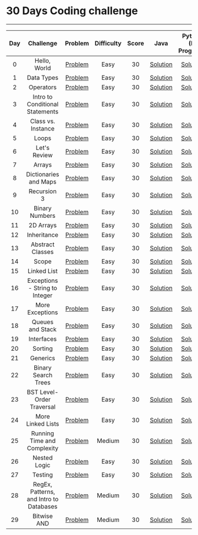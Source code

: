 # 30 Days Coding challenge
___

|  Day  |                Challenge                |                                         Problem                                          | Difficulty | Score |                                                Java                                                                     |                                                         Python (In Progress)                                                       |
| :---: | :-------------------------------------: | :--------------------------------------------------------------------------------------: | :--------: | :---: | :--------------------------------------------------------------------------------------------------------------------: | :------------------------------------------------------------------------------------------------------------------: |
|   0   |              Hello, World               |         [Problem](https://www.hackerrank.com/challenges/30-hello-world/problem)          |    Easy    |  30   |                   [Solution](https://github.com/AbuNSarker/Java_and_JavaEE_works/tree/main/HackerRank_Java_30_Days/day_00)                   |                   [Solution](https://github.com/AbuNSarker/Java_and_JavaEE_works/tree/main/HackerRank_Java_30_Days/day_00)                   |
|   1   |               Data Types                |          [Problem](https://www.hackerrank.com/challenges/30-data-types/problem)          |    Easy    |  30   |                    [Solution](https://github.com/AbuNSarker/Java_and_JavaEE_works/tree/main/HackerRank_Java_30_Days/day_01)                    |                    [Solution](https://github.com/AbuNSarker/Java_and_JavaEE_works/tree/main/HackerRank_Java_30_Days/day_01)                    |
|   2   |                Operators                |          [Problem](https://www.hackerrank.com/challenges/30-operators/problem)           |    Easy    |  30   |                     [Solution](https://github.com/AbuNSarker/Java_and_JavaEE_works/tree/main/HackerRank_Java_30_Days/day_02)                    |                    [Solution](https://github.com/AbuNSarker/Java_and_JavaEE_works/tree/main/HackerRank_Java_30_Days/day_02)                      |
|   3   |     Intro to Conditional Statements     |    [Problem](https://www.hackerrank.com/challenges/30-conditional-statements/problem)    |    Easy    |  30   |       [Solution](https://github.com/AbuNSarker/Java_and_JavaEE_works/tree/main/HackerRank_Java_30_Days/day_03)                    |                    [Solution](https://github.com/AbuNSarker/Java_and_JavaEE_works/tree/main/HackerRank_Java_30_Days/day_03)        |
|   4   |           Class vs. Instance            |      [Problem](https://www.hackerrank.com/challenges/30-class-vs-instance/problem)       |    Easy    |  30   |               [Solution](https://github.com/AbuNSarker/Java_and_JavaEE_works/tree/main/HackerRank_Java_30_Days/day_04)                    |                    [Solution](https://github.com/AbuNSarker/Java_and_JavaEE_works/tree/main/HackerRank_Java_30_Days/day_04)             |
|   5   |                  Loops                  |            [Problem](https://www.hackerrank.com/challenges/30-loops/problem)             |    Easy    |  30   |                       [Solution](https://github.com/AbuNSarker/Java_and_JavaEE_works/tree/main/HackerRank_Java_30_Days/day_05)                    |                    [Solution](https://github.com/AbuNSarker/Java_and_JavaEE_works/tree/main/HackerRank_Java_30_Days/day_05)                     |
|   6   |              Let's Review               |         [Problem](https://www.hackerrank.com/challenges/30-review-loop/problem)          |    Easy    |  30   |                   [Solution](https://github.com/AbuNSarker/Java_and_JavaEE_works/tree/main/HackerRank_Java_30_Days/day_06)                    |                    [Solution](https://github.com/AbuNSarker/Java_and_JavaEE_works/tree/main/HackerRank_Java_30_Days/day_06)                   |
|   7   |                 Arrays                  |            [Problem](https://www.hackerrank.com/challenges/30-arrays/problem)            |    Easy    |  30   |                       [Solution](https://github.com/AbuNSarker/Java_and_JavaEE_works/tree/main/HackerRank_Java_30_Days/day_07)                    |                    [Solution](https://github.com/AbuNSarker/Java_and_JavaEE_works/tree/main/HackerRank_Java_30_Days/day_07)                      |
|   8   |          Dictionaries and Maps          |    [Problem](https://www.hackerrank.com/challenges/30-dictionaries-and-maps/problem)     |    Easy    |  30   |             [Solution](https://github.com/AbuNSarker/Java_and_JavaEE_works/tree/main/HackerRank_Java_30_Days/day_08)                    |                    [Solution](https://github.com/AbuNSarker/Java_and_JavaEE_works/tree/main/HackerRank_Java_30_Days/day_08)              |
|   9   |               Recursion 3               |    [Problem](https://www.hackerrank.com/challenges/30-dictionaries-and-maps/problem)     |    Easy    |  30   |                   [Solution](https://github.com/AbuNSarker/Java_and_JavaEE_works/tree/main/HackerRank_Java_30_Days/day_09)                    |                    [Solution](https://github.com/AbuNSarker/Java_and_JavaEE_works/tree/main/HackerRank_Java_30_Days/day_09)                  |
|  10   |             Binary Numbers              |        [Problem](https://www.hackerrank.com/challenges/30-binary-numbers/problem)        |    Easy    |  30   |                 [Solution](https://github.com/AbuNSarker/Java_and_JavaEE_works/tree/main/HackerRank_Java_30_Days/day_10)                    |                    [Solution](https://github.com/AbuNSarker/Java_and_JavaEE_works/tree/main/HackerRank_Java_30_Days/day_10)                  |
|  11   |                2D Arrays                |          [Problem](https://www.hackerrank.com/challenges/30-2d-arrays/problem)           |    Easy    |  30   |                    [Solution](https://github.com/AbuNSarker/Java_and_JavaEE_works/tree/main/HackerRank_Java_30_Days/day_11)                    |                    [Solution](https://github.com/AbuNSarker/Java_and_JavaEE_works/tree/main/HackerRank_Java_30_Days/day_11)                   |
|  12   |               Inheritance               |         [Problem](https://www.hackerrank.com/challenges/30-inheritance/problem)          |    Easy    |  30   |                    [Solution](https://github.com/AbuNSarker/Java_and_JavaEE_works/tree/main/HackerRank_Java_30_Days/day_12)                    |                    [Solution](https://github.com/AbuNSarker/Java_and_JavaEE_works/tree/main/HackerRank_Java_30_Days/day_12)                   |
|  13   |            Abstract Classes             |       [Problem](https://www.hackerrank.com/challenges/30-abstract-classes/problem)       |    Easy    |  30   |                [Solution](https://github.com/AbuNSarker/Java_and_JavaEE_works/tree/main/HackerRank_Java_30_Days/day_13)                    |                    [Solution](https://github.com/AbuNSarker/Java_and_JavaEE_works/tree/main/HackerRank_Java_30_Days/day_13)               |
|  14   |                  Scope                  |            [Problem](https://www.hackerrank.com/challenges/30-scope/problem)             |    Easy    |  30   |                       [Solution](https://github.com/AbuNSarker/Java_and_JavaEE_works/tree/main/HackerRank_Java_30_Days/day_14)                    |                    [Solution](https://github.com/AbuNSarker/Java_and_JavaEE_works/tree/main/HackerRank_Java_30_Days/day_14)                      |
|  15   |               Linked List               |         [Problem](https://www.hackerrank.com/challenges/30-linked-list/problem)          |    Easy    |  30   |                   [Solution](https://github.com/AbuNSarker/Java_and_JavaEE_works/tree/main/HackerRank_Java_30_Days/day_15)                    |                    [Solution](https://github.com/AbuNSarker/Java_and_JavaEE_works/tree/main/HackerRank_Java_30_Days/day_15)                  |
|  16   |     Exceptions - String to Integer      | [Problem](https://www.hackerrank.com/challenges/30-exceptions-string-to-integer/problem) |    Easy    |  30   |      [Solution](https://github.com/AbuNSarker/Java_and_JavaEE_works/tree/main/HackerRank_Java_30_Days/day_16)                    |                    [Solution](https://github.com/AbuNSarker/Java_and_JavaEE_works/tree/main/HackerRank_Java_30_Days/day_16)      |
|  17   |             More Exceptions             |       [Problem](https://www.hackerrank.com/challenges/30-more-exceptions/problem)        |    Easy    |  30   |                 [Solution](https://github.com/AbuNSarker/Java_and_JavaEE_works/tree/main/HackerRank_Java_30_Days/day_17)                    |                    [Solution](https://github.com/AbuNSarker/Java_and_JavaEE_works/tree/main/HackerRank_Java_30_Days/day_17)           |
|  18   |            Queues and Stack             |        [Problem](https://www.hackerrank.com/challenges/30-queues-stacks/problem)         |    Easy    |  30   |               [Solution](https://github.com/AbuNSarker/Java_and_JavaEE_works/tree/main/HackerRank_Java_30_Days/day_18)                    |                    [Solution](https://github.com/AbuNSarker/Java_and_JavaEE_works/tree/main/HackerRank_Java_30_Days/day_18)              |
|  19   |               Interfaces                |          [Problem](https://www.hackerrank.com/challenges/30-interfaces/problem)          |    Easy    |  30   |                    [Solution](https://github.com/AbuNSarker/Java_and_JavaEE_works/tree/main/HackerRank_Java_30_Days/day_19)                    |                    [Solution](https://github.com/AbuNSarker/Java_and_JavaEE_works/tree/main/HackerRank_Java_30_Days/day_19)                   |
|  20   |                 Sorting                 |           [Problem](https://www.hackerrank.com/challenges/30-sorting/problem)            |    Easy    |  30   |                      [Solution](https://github.com/AbuNSarker/Java_and_JavaEE_works/tree/main/HackerRank_Java_30_Days/day_20)                    |                    [Solution](https://github.com/AbuNSarker/Java_and_JavaEE_works/tree/main/HackerRank_Java_30_Days/day_20)                   |
|  21   |                Generics                 |           [Problem](https://www.hackerrank.com/challenges/30-generics/problem)           |    Easy    |  30   |                    [Solution](https://github.com/AbuNSarker/Java_and_JavaEE_works/tree/main/HackerRank_Java_30_Days/day_21)                    |                    [Solution](https://github.com/AbuNSarker/Java_and_JavaEE_works/tree/main/HackerRank_Java_30_Days/day_21)                    |
|  22   |           Binary Search Trees           |     [Problem](https://www.hackerrank.com/challenges/30-binary-search-trees/problem)      |    Easy    |  30   |              [Solution](https://github.com/AbuNSarker/Java_and_JavaEE_works/tree/main/HackerRank_Java_30_Days/day_22)                    |                    [Solution](https://github.com/AbuNSarker/Java_and_JavaEE_works/tree/main/HackerRank_Java_30_Days/day_22)            |
|  23   |        BST Level-Order Traversal        |         [Problem](https://www.hackerrank.com/challenges/30-binary-trees/problem)         |    Easy    |  30   |           [Solution](https://github.com/AbuNSarker/Java_and_JavaEE_works/tree/main/HackerRank_Java_30_Days/day_23)                    |                    [Solution](https://github.com/AbuNSarker/Java_and_JavaEE_works/tree/main/HackerRank_Java_30_Days/day_23)          |
|  24   |            More Linked Lists            |     [Problem](https://www.hackerrank.com/challenges/30-linked-list-deletion/problem)     |    Easy    |  30   |               [Solution](https://github.com/AbuNSarker/Java_and_JavaEE_works/tree/main/HackerRank_Java_30_Days/day_24)                    |                    [Solution](https://github.com/AbuNSarker/Java_and_JavaEE_works/tree/main/HackerRank_Java_30_Days/day_24)               |
|  25   |       Running Time and Complexity       | [Problem](https://www.hackerrank.com/challenges/30-running-time-and-complexity/problem)  |   Medium   |  30   |         [Solution](https://github.com/AbuNSarker/Java_and_JavaEE_works/tree/main/HackerRank_Java_30_Days/day_25)                    |                    [Solution](https://github.com/AbuNSarker/Java_and_JavaEE_works/tree/main/HackerRank_Java_30_Days/day_25)        |
|  26   |              Nested Logic               |         [Problem](https://www.hackerrank.com/challenges/30-nested-logic/problem)         |    Easy    |  30   |                  [Solution](https://github.com/AbuNSarker/Java_and_JavaEE_works/tree/main/HackerRank_Java_30_Days/day_26)                    |                    [Solution](https://github.com/AbuNSarker/Java_and_JavaEE_works/tree/main/HackerRank_Java_30_Days/day_26)                   |
|  27   |                 Testing                 |           [Problem](https://www.hackerrank.com/challenges/30-testing/problem)            |    Easy    |  30   |                      [Solution](https://github.com/AbuNSarker/Java_and_JavaEE_works/tree/main/HackerRank_Java_30_Days/day_27)                    |                    [Solution](https://github.com/AbuNSarker/Java_and_JavaEE_works/tree/main/HackerRank_Java_30_Days/day_27)                     |
|  28   | RegEx, Patterns, and Intro to Databases |        [Problem](https://www.hackerrank.com/challenges/30-regex-patterns/problem)        |   Medium   |  30   | [Solution](https://github.com/AbuNSarker/Java_and_JavaEE_works/tree/main/HackerRank_Java_30_Days/day_28)                    |                    [Solution](https://github.com/AbuNSarker/Java_and_JavaEE_works/tree/main/HackerRank_Java_30_Days/day_28) |
|  29   |               Bitwise AND               |         [Problem](https://www.hackerrank.com/challenges/30-bitwise-and/problem)          |   Medium   |  30   |                   [Solution](https://github.com/AbuNSarker/Java_and_JavaEE_works/tree/main/HackerRank_Java_30_Days/day_29)                    |                    [Solution](https://github.com/AbuNSarker/Java_and_JavaEE_works/tree/main/HackerRank_Java_30_Days/day_29)                  |

